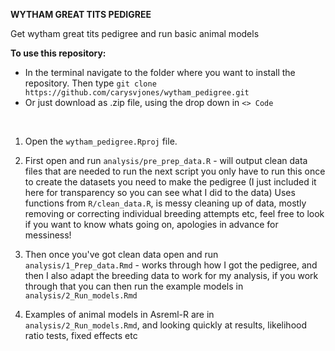 <b>WYTHAM GREAT TITS PEDIGREE</b>

Get wytham great tits pedigree and run basic animal models


<b>To use this repository:</b>
- In the terminal navigate to the folder where you want to install the repository. Then type `git clone https://github.com/carysvjones/wytham_pedigree.git`
- Or just download as .zip file, using the drop down in `<> Code`

<br>

1. Open the `wytham_pedigree.Rproj` file. 
2. First open and run `analysis/pre_prep_data.R` - will output clean data files that are needed to run the next script
you only have to run this once to create the datasets you need to make the pedigree (I just included it here for transparency so you can see what I did to the data)
Uses functions from `R/clean_data.R`, is messy cleaning up of data, mostly removing or correcting individual breeding attempts etc, feel free to look if you want to know whats going on, apologies in advance for messiness!

3. Then once you've got clean data open and run `analysis/1_Prep_data.Rmd` - works through how I got the pedigree, and then I also adapt the breeding data to work for my analysis, if you work through that you can then run the example models in `analysis/2_Run_models.Rmd`

4. Examples of animal models in Asreml-R are in `analysis/2_Run_models.Rmd`, and looking quickly at results, likelihood ratio tests, fixed effects etc 

